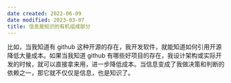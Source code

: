 ```yaml
---
date created: 2022-06-09
date modified: 2023-03-07
title: 信息是知识的有机组成部分
---
```


比如，当我知道有 github 这种开源的存在，我开发软件，就能知道如何引用开源降低大量成本。如果当我知道 github 有哪些好项目的存在，我设计架构或实际开发的时候，就可以直接拿来用，进一步降低成本。当信息变成了我做决策和判断的依赖之一，那它就不仅仅是信息，也是知识了。
